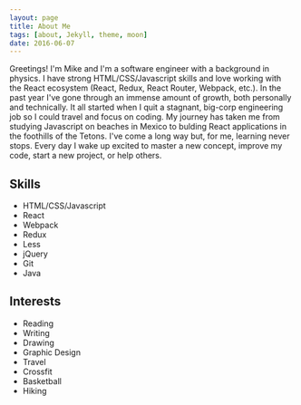 ```yaml
---
layout: page
title: About Me
tags: [about, Jekyll, theme, moon]
date: 2016-06-07
---
```


Greetings! I'm Mike and I'm a software engineer with a background in physics. I have strong HTML/CSS/Javascript skills and love working with the React ecosystem (React, Redux, React Router, Webpack, etc.). In the past year I've gone through an immense amount of growth, both personally and technically. It all started when I quit a stagnant, big-corp engineering job so I could travel and focus on coding. My journey has taken me from studying Javascript on beaches in Mexico to bulding React applications in the foothills of the Tetons. I've come a long way but, for me, learning never stops. Every day I wake up excited to master a new concept, improve my code, start a new project, or help others.

## Skills
* HTML/CSS/Javascript
* React
* Webpack
* Redux
* Less
* jQuery
* Git
* Java



## Interests

* Reading
* Writing
* Drawing
* Graphic Design
* Travel
* Crossfit
* Basketball
* Hiking
